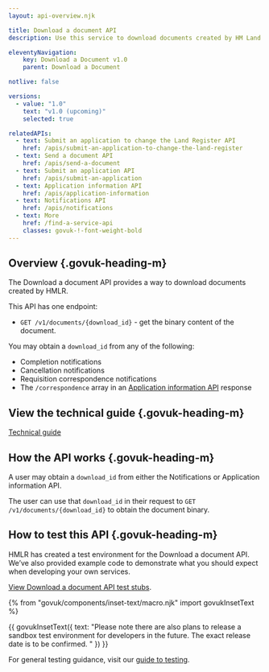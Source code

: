 ```yaml
---
layout: api-overview.njk

title: Download a document API
description: Use this service to download documents created by HM Land Registry.

eleventyNavigation:
    key: Download a Document v1.0
    parent: Download a Document

notlive: false

versions:
  - value: "1.0"
    text: "v1.0 (upcoming)"
    selected: true

relatedAPIs:
  - text: Submit an application to change the Land Register API
    href: /apis/submit-an-application-to-change-the-land-register 
  - text: Send a document API
    href: /apis/send-a-document
  - text: Submit an application API
    href: /apis/submit-an-application
  - text: Application information API
    href: /apis/application-information
  - text: Notifications API
    href: /apis/notifications
  - text: More
    href: /find-a-service-api
    classes: govuk-!-font-weight-bold
---
```


## Overview {.govuk-heading-m}

The Download a document API provides a way to download documents created by HMLR. 

This API has one endpoint:

- `GET /v1/documents/{download_id}` - get the binary content of the document.

You may obtain a `download_id` from any of the following:

- Completion notifications
- Cancellation notifications
- Requisition correspondence notifications
- The `/correspondence` array in an [Application information API](/apis/application-information) response

</section>
<section>

## View the technical guide {.govuk-heading-m}

[Technical guide](/apis/download-a-document/1.0/technical-guide)

</section>

<!-- <section>
## View the API specification {.govuk-heading-m}

[Web version (opens in a new tab)](https://landregistry.github.io/bgtechdoc/vcad/v0_3/vcad-spec.html#tag/Notifications-API){rel="noreferrer noopener" target="_blank"}

</section> -->
<section>

## How the API works {.govuk-heading-m}

<!-- <a target="_blank" href="/assets/images/NotificationInteraction.png">
  <img src="/assets/images/NotificationInteraction.png" alt="A diagram showing the interaction of the Notification API.">
</a> -->

<!-- < INSERT IMAGE HERE > -->
<!-- This diagram demonstrates how the download a document API works. -->

A user may obtain a `download_id` from either the Notifications or Application information API. 

The user can use that `download_id` in their request to `GET /v1/documents/{download_id}` to obtain the document binary.
 
</section>
<section>

## How to test this API {.govuk-heading-m}

HMLR has created a test environment for the Download a document API. We’ve also provided example code to demonstrate what you should expect when developing your own services. 

[View Download a document API test stubs](/apis/download-a-document/1.0/test-stubs).

{% from "govuk/components/inset-text/macro.njk" import govukInsetText %}

{{ govukInsetText({
  text: "Please note there are also plans to release a sandbox test environment for developers in the future. The exact release date is to be confirmed. "
}) }}

For general testing guidance, visit our [guide to testing](/a-guide-to-testing).

</section>

